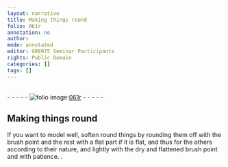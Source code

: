 ```yaml
---
layout: narrative
title: Making things round
folio: 061r
annotation: no
author:
mode: annotated
editor: GR8975 Seminar Participants
rights: Public Domain
categories: []
tags: []
---
```


 <br/>- - - - - <a href="http://gallica.bnf.fr/ark:/12148/btv1b10500001g/f127.image"><img src="../assets/photo-icon.png" alt="folio image: " style="display:inline-block; margin-bottom:-3px;"/>061r</a> - - - - - <br/> 
## Making things round

 
If you want to model well, soften round things by rounding them off with the <span class="tool">brush point</span> and the rest with a <span class="tool">flat part</span> if it is flat, and thus for the others according to their nature, and lightly with the dry and flattened brush point and with patience.
. 